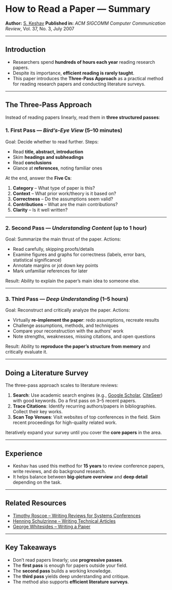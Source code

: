 

# How to Read a Paper — Summary

**Author:** [S. Keshav](https://cs.uwaterloo.ca/~keshav/)
**Published in:** *ACM SIGCOMM Computer Communication Review*, Vol. 37, No. 3, July 2007

---

## Introduction

* Researchers spend **hundreds of hours each year** reading research papers.
* Despite its importance, **efficient reading is rarely taught**.
* This paper introduces the **Three-Pass Approach** as a practical method for reading research papers and conducting literature surveys.

---

## The Three-Pass Approach

Instead of reading papers linearly, read them in **three structured passes**:

### 1. First Pass — *Bird’s-Eye View* (5–10 minutes)

Goal: Decide whether to read further.
Steps:

* Read **title, abstract, introduction**
* Skim **headings and subheadings**
* Read **conclusions**
* Glance at **references**, noting familiar ones

At the end, answer the **Five Cs**:

1. **Category** – What type of paper is this?
2. **Context** – What prior work/theory is it based on?
3. **Correctness** – Do the assumptions seem valid?
4. **Contributions** – What are the main contributions?
5. **Clarity** – Is it well written?

---

### 2. Second Pass — *Understanding Content* (up to 1 hour)

Goal: Summarize the main thrust of the paper.
Actions:

* Read carefully, skipping proofs/details
* Examine figures and graphs for correctness (labels, error bars, statistical significance)
* Annotate margins or jot down key points
* Mark unfamiliar references for later

Result: Ability to explain the paper’s main idea to someone else.

---

### 3. Third Pass — *Deep Understanding* (1–5 hours)

Goal: Reconstruct and critically analyze the paper.
Actions:

* Virtually **re-implement the paper**: redo assumptions, recreate results
* Challenge assumptions, methods, and techniques
* Compare your reconstruction with the authors’ work
* Note strengths, weaknesses, missing citations, and open questions

Result: Ability to **reproduce the paper’s structure from memory** and critically evaluate it.

---

## Doing a Literature Survey

The three-pass approach scales to literature reviews:

1. **Search**: Use academic search engines (e.g., [Google Scholar](https://scholar.google.com/), [CiteSeer](http://citeseer.ist.psu.edu/)) with good keywords. Do a first pass on 3–5 recent papers.
2. **Trace Citations**: Identify recurring authors/papers in bibliographies. Collect their key works.
3. **Scan Top Venues**: Visit websites of top conferences in the field. Skim recent proceedings for high-quality related work.

Iteratively expand your survey until you cover the **core papers** in the area.

---

## Experience

* Keshav has used this method for **15 years** to review conference papers, write reviews, and do background research.
* It helps balance between **big-picture overview** and **deep detail** depending on the task.

---

## Related Resources

* [Timothy Roscoe – Writing Reviews for Systems Conferences](http://people.inf.ethz.ch/troscoe/pubs/review-writing.pdf)
* [Henning Schulzrinne – Writing Technical Articles](http://www.cs.columbia.edu/~hgs/etc/writing-style.html)
* [George Whitesides – Writing a Paper](http://www.che.iitm.ac.in/misc/dd/writepaper.pdf)

---

## Key Takeaways

* Don’t read papers linearly; use **progressive passes**.
* The **first pass** is enough for papers outside your field.
* The **second pass** builds a working knowledge.
* The **third pass** yields deep understanding and critique.
* The method also supports **efficient literature surveys**.

